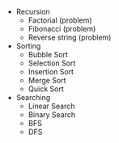 - Recursion
    - Factorial (problem)
    - Fibonacci (problem)
    - Reverse string (problem)
- Sorting
    - Bubble Sort
    - Selection Sort
    - Insertion Sort
    - Merge Sort
    - Quick Sort
- Searching
    - Linear Search
    - Binary Search
    - BFS
    - DFS
